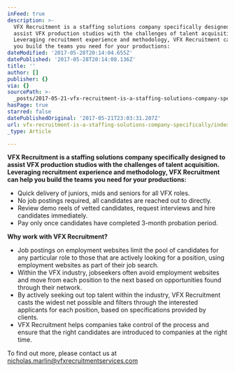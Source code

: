 ```yaml
---
inFeed: true
description: >-
  VFX Recruitment is a staffing solutions company specifically designed to
  assist VFX production studios with the challenges of talent acquisition.
  Leveraging recruitment experience and methodology, VFX Recruitment can help
  you build the teams you need for your productions:
dateModified: '2017-05-28T20:14:04.655Z'
datePublished: '2017-05-28T20:14:08.136Z'
title: ''
author: []
publisher: {}
via: {}
sourcePath: >-
  _posts/2017-05-21-vfx-recruitment-is-a-staffing-solutions-company-specifically.md
hasPage: true
starred: false
datePublishedOriginal: '2017-05-21T23:03:31.207Z'
url: vfx-recruitment-is-a-staffing-solutions-company-specifically/index.html
_type: Article

---
```

**VFX Recruitment is a staffing solutions company specifically designed to assist VFX production studios with the challenges of talent acquisition. Leveraging recruitment experience and methodology, VFX Recruitment can help you build the teams you need for your productions:**

* Quick delivery of juniors, mids and seniors for all VFX roles.
* No job postings required, all candidates are reached out to directly.
* Review demo reels of vetted candidates, request interviews and hire candidates immediately.
* Pay only once candidates have completed 3-month probation period.

**Why work with VFX Recruitment?**

* Job postings on employment websites limit the pool of candidates for any particular role to those that are actively looking for a position, using employment websites as part of their job search. 
* Within the VFX industry, jobseekers often avoid employment websites and move from each position to the next based on opportunities found through their network. 
* By actively seeking out top talent within the industry, VFX Recruitment casts the widest net possible and filters through the interested applicants for each position, based on specifications provided by clients. 
* VFX Recruitment helps companies take control of the process and ensure that the right candidates are introduced to companies at the right time.

To find out more, please contact us at nicholas.marlin@vfxrecruitmentservices.com